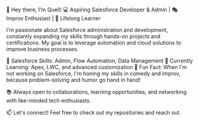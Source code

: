 👋 Hey there, I'm Quell!
💻 Aspiring Salesforce Developer & Admin | 🎭 Improv Enthusiast | 🚀 Lifelong Learner

I'm passionate about Salesforce administration and development, constantly expanding my skills through hands-on projects and certifications. My goal is to leverage automation and cloud solutions to improve business processes.

🔹 Salesforce Skills: Admin, Flow Automation, Data Management
🔹 Currently Learning: Apex, LWC, and advanced customization
🔹 Fun Fact: When I'm not working on Salesforce, I'm honing my skills in comedy and improv, because problem-solving and humor go hand in hand!

📚 Always open to collaborations, learning opportunities, and networking with like-minded tech enthusiasts.

📫 Let's connect! Feel free to check out my repositories and reach out.


<!---
AquelTheAnalyst/AquelTheAnalyst is a ✨ special ✨ repository because its `README.md` (this file) appears on your GitHub profile.
You can click the Preview link to take a look at your changes.
--->
